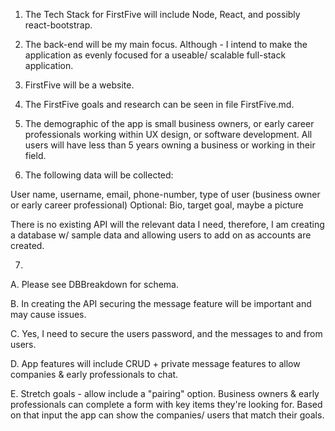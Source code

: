 1. The Tech Stack for FirstFive will include Node, React, and possibly react-bootstrap.

2. The back-end will be my main focus. Although - I intend to make the application as evenly focused for a useable/ scalable full-stack application. 

3. FirstFive will be a website.

4. The FirstFive goals and research can be seen in file FirstFive.md.

5. The demographic of the app is small business owners, or early career professionals working within UX design, or software development. All users will have less than 5 years owning a business or working in their field.

6. The following data will be collected:

User name, username, email, phone-number, type of user (business owner or early career professional) 
Optional: Bio, target goal, maybe a picture

There is no existing API will the relevant data I need, therefore, I am creating a database w/ sample data and allowing users to add on as accounts are created. 

7. 
A. Please see DBBreakdown for schema.


B. In creating the API securing the message feature will be important and may cause issues.


C. Yes, I need to secure the users password, and the messages to and from users.


D. App features will include CRUD + private message features to allow companies & early professionals to chat.

E. Stretch goals - allow include a "pairing" option. Business owners & early professionals can complete a form with key items they're looking for. Based on that input the app can show the companies/ users that match their goals.

